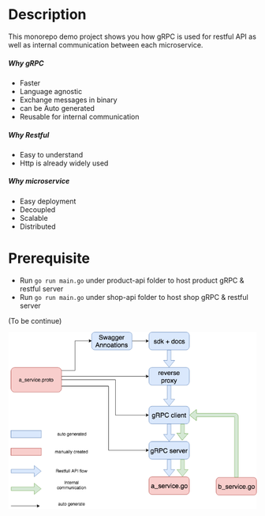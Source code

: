 # Description
This monorepo demo project shows you how gRPC is used for restful API as well as internal communication between each microservice.

##### Why gRPC
- Faster
- Language agnostic
- Exchange messages in binary
- can be Auto generated
- Reusable for internal communication

##### Why Restful
- Easy to understand
- Http is already widely used

##### Why microservice
- Easy deployment
- Decoupled
- Scalable
- Distributed

# Prerequisite
- Run `go run main.go` under product-api folder to host product gRPC & restful server
- Run `go run main.go` under shop-api folder to host shop gRPC & restful server

(To be continue)



![Microservice](https://github.com/yulintan/microservice-architecture/blob/master/architecture.png)
